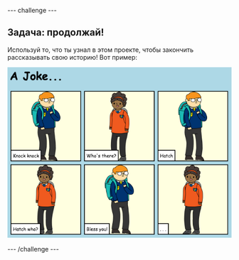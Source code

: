 \--- challenge \---

## Задача: продолжай!

Используй то, что ты узнал в этом проекте, чтобы закончить рассказывать свою историю! Вот пример:

![скриншот](images/story-final.png)

\--- /challenge \---